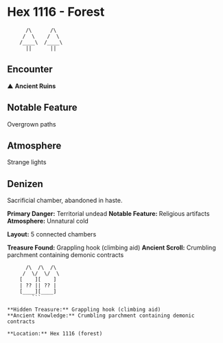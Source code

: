 # Hex 1116 - Forest
```
      /\      /\
     /  \    /  \
    /____\  /____\
      ||      ||
```

## Encounter

▲ **Ancient Ruins**

## Notable Feature

Overgrown paths

## Atmosphere

Strange lights

## Denizen

Sacrificial chamber, abandoned in haste.

**Primary Danger:** Territorial undead
**Notable Feature:** Religious artifacts
**Atmosphere:** Unnatural cold

**Layout:** 5 connected chambers

**Treasure Found:** Grappling hook (climbing aid)
**Ancient Scroll:** Crumbling parchment containing demonic contracts


```
      /\  /\  /\
     /  \/  \/  \
    [    ][    ]
    | ?? || ?? |
    [____][____]
        ```

**Hidden Treasure:** Grappling hook (climbing aid)
**Ancient Knowledge:** Crumbling parchment containing demonic contracts

**Location:** Hex 1116 (forest)

